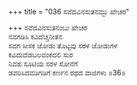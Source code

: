 +++
title = "036 ಸವೆದವಿನಸುತನಮ್ಬು ಖೇಚರ"

+++
ಸವೆದವಿನಸುತನಂಬು ಖೇಚರ  
ನವಗಡಿಸಿ ಕವಿದೆಚ್ಚನೀತನ  
ಸವಗ ಸೀಸಕ ಜೋಡು ತೊಟ್ಟವು ಸರಳ ಜೋಡುಗಳ   
ಕವಿದುದೆಡಬಲವಂಕದಲಿ ಸುರ   
ನಿವಹ ಸೂಟಿಯ ಸರಳ ಸೋನೆಗೆ   
ಡವರಿಸಿದವಡಿಗಡಿಗೆ ಕರ್ಣನ ರಥದ ವಾಜಿಗಳು     ॥36॥